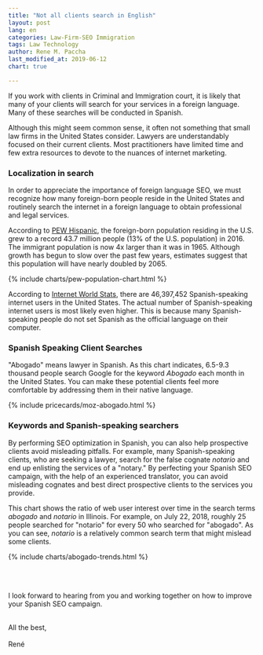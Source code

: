 ```yaml
---
title: "Not all clients search in English"
layout: post
lang: en
categories: Law-Firm-SEO Immigration
tags: Law Technology
author: Rene M. Paccha
last_modified_at: 2019-06-12
chart: true

---
```


If you work with clients in Criminal and Immigration court, it is likely that many of your clients will search for your services in a foreign language.  Many of these searches will be conducted in Spanish.

Although this might seem common sense, it often not something that small law firms in the United States consider.  Lawyers are understandably focused on their current clients. Most practitioners have limited time and few extra resources to devote to the nuances of internet marketing.

### Localization in search
In order to appreciate the importance of foreign language SEO, we must recognize how many foreign-born people reside in the United States and routinely search the internet in a foreign language to obtain professional and legal services.

According to [PEW Hispanic](https://www.pewhispanic.org/2019/06/03/facts-on-u-s-immigrants/), the foreign-born population residing in the U.S. grew to a record 43.7 million people (13% of the U.S. population) in 2016.  The immigrant population is now 4x larger than it was in 1965. Although growth has begun to slow over the past few years, estimates suggest that this population will have nearly doubled by 2065.

{% include charts/pew-population-chart.html %}

According to [Internet World Stats](https://www.internetworldstats.com/stats13.htm), there are 46,397,452 Spanish-speaking internet users in the United States.  The actual number of Spanish-speaking internet users is most likely even higher.  This is because many Spanish-speaking people do not set Spanish as the official language on their computer.

### Spanish Speaking Client Searches

"Abogado" means lawyer in Spanish. As this chart indicates, 6.5-9.3 thousand people search Google for the keyword *Abogado* each month in the United States. You can make these potential clients feel more comfortable by addressing them in their native language.


{% include pricecards/moz-abogado.html %}

### Keywords and Spanish-speaking searchers

By performing SEO optimization in Spanish, you can also help prospective clients avoid misleading pitfalls.  For example, many Spanish-speaking clients, who are seeking a lawyer, search for the false cognate *notario* and end up enlisting the services of a "notary." By perfecting your Spanish SEO campaign, with the help of an experienced translator, you can avoid misleading cognates and best direct prospective clients to the services you provide.

This chart shows the ratio of web user interest over time in the search terms *abogado* and *notario* in Illinois. For example, on July 22, 2018, roughly 25 people searched for "notario" for every 50 who searched for "abogado".  As you can see, *notario* is a relatively common search term that might mislead some clients.

{% include charts/abogado-trends.html %}

<br/>
<br/>

I look forward to hearing from you and working together on how to improve your Spanish SEO campaign.
<br/>
<br/>


All the best,
<br/>
<br/>
René




<!-- highcharts lib -->
<script src="https://cdnjs.cloudflare.com/ajax/libs/highcharts/7.0.3/highcharts.js" integrity="sha256-xMDeombsoo/Gy2p6UAwTnuelns6zCc8OwQZP0m9DHnU=" crossorigin="anonymous"></script>

